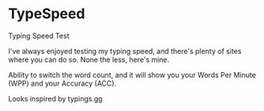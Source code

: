 # TypeSpeed
Typing Speed Test

I've always enjoyed testing my typing speed, and there's plenty of sites where you can do so. None the less, here's mine.

Ability to switch the word count, and it will show you your Words Per Minute (WPP) and your Accuracy (ACC).

Looks inspired by typings.gg

